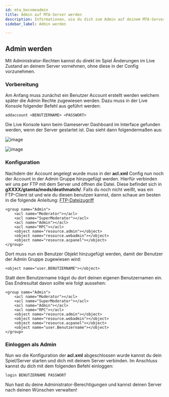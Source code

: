 ```yaml
---
id: mta_becomeadmin
title: Admin auf MTA-Server werden
description: Informationen, wie du dich zum Admin auf deinem MTA-Server von ZAP-Hosting machen kannst - ZAP-Hosting.com Dokumentationen
sidebar_label: Admin werden

---
```



## Admin werden

Mit Administrator-Rechten kannst du direkt im Spiel Änderungen im Live Zustand an deinem Server vornehmen, ohne diese in der Config vorzunehmen. 



### Vorbereitung

Am Anfang muss zunächst ein Benutzer Account erstellt werden welchem später die Admin Rechte zugewiesen werden. Dazu muss in der Live Konsole folgender Befehl aus geführt werden:

```
addaccount <BENUTZERNAME> <PASSWORT>
```

Die Live Konsole kann beim Gameserver Dashboard im Interface gefunden werden, wenn der Server gestartet ist. Das sieht dann folgendermaßen aus:

![image](https://user-images.githubusercontent.com/26007280/189890263-568a03e0-417d-4fe3-ace7-43f6b9029e3a.png)



![image](https://user-images.githubusercontent.com/26007280/189890283-22069445-3f57-470d-9d37-2ab158f0ee9d.png)





### Konfiguration

Nachdem der Account angelegt wurde muss in der **acl.xml** Config nun noch der Account in der Admin Gruppe hinzugefügt werden. Hierfür verbinden wir uns per FTP mit dem Server und öffnen die Datei. Diese befindet sich in **gXXXX/gtamta/mods/deathmatch/**. Falls du noch nicht weißt, was ein FTP-Client ist und wie du diesen benutzen kannst, dann schaue am besten in die folgende Anleitung: [FTP-Dateizugriff](https://docs.zap-hosting.com/docs/de/gameserver_ftpaccess/)

```
<group name="Admin">
    <acl name="Moderator"></acl>
    <acl name="SuperModerator"></acl>
    <acl name="Admin"></acl>
    <acl name="RPC"></acl>
    <object name="resource.admin"></object>
    <object name="resource.webadmin"></object>
    <object name="resource.acpanel"></object>
</group>
```

Dort muss nun ein Benutzer Objekt hinzugefügt werden, damit der Benutzer der Admin Gruppe zugewiesen wird:

```
<object name="user.BENUTZERNAME"></object>
```

Statt dem Benutzername trägst du dort deinen eigenen Benutzernamen ein. Das Endresultat davon sollte wie folgt aussehen:

```
<group name="Admin">
    <acl name="Moderator"></acl>
    <acl name="SuperModerator"></acl>
    <acl name="Admin"></acl>
    <acl name="RPC"></acl>
    <object name="resource.admin"></object>
    <object name="resource.webadmin"></object>
    <object name="resource.acpanel"></object>
    <object name="user.Benutzername"></object>
</group>
```



### Einloggen als Admin

Nun wo die Konfiguration der **acl.xml** abgeschlossen wurde kannst du dein Spiel/Server starten und dich mit deinem Server verbinden. Im Anschluss kannst du dich mit dem folgenden Befehl einloggen:

```
login BENUTZERNAME PASSWORT
```

Nun hast du deine Administrator-Berechtigungen und kannst deinen Server nach deinen Wünschen verwalten!

